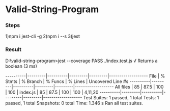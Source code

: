 # Valid-String-Program

### Steps ###
1)npm i jest-cli -g
2)npm i --s
3)jest
### Result ###

D:\valid-string-program>jest --coverage
 PASS  ./index.test.js
  √ Returns a boolean (3 ms)

----------|---------|----------|---------|---------|-------------------
File      | % Stmts | % Branch | % Funcs | % Lines | Uncovered Line #s
----------|---------|----------|---------|---------|-------------------
All files |      85 |     87.5 |     100 |     100 |
 index.js |      85 |     87.5 |     100 |     100 | 4,11,20
----------|---------|----------|---------|---------|-------------------
Test Suites: 1 passed, 1 total
Tests:       1 passed, 1 total
Snapshots:   0 total
Time:        1.346 s
Ran all test suites.
